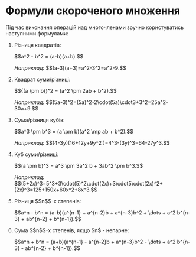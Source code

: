 # Формули скороченого множення

<p>Під час виконання операцій над многочленами зручно користуватись наступними формулами:</p>

1. <p>Різниця квадратів:</p><p>$$a^2 - b^2 = (a-b)(a+b).$$</p>
   <p><i>Наприклад:</i> $$(a-3)(a+3)=a^2-3^2=a^2-9.$$</p>
2. <p>Квадрат суми/різниці:</p><p>$${(a \pm b)}^2 = (a^2 \pm 2ab + b^2).$$</p>
   <p><i>Наприклад:</i> $$(5a-3)^2=(5a)^2-2\cdot(5a)\cdot3+3^2=25a^2-30a+9.$$</p>
3. <p>Сума/різниця кубів:</p><p>$$a^3 \pm b^3 = (a \pm b)(a^2 \mp ab + b^2).$$</p>
   <p><i>Наприклад:</i> $$(4-3y)(16+12y+9y^2 )=4^3-(3y)^3=64-27y^3.$$</p>
4. <p>Куб суми/різниці:</p><p>$$(a \pm b)^3 = a^3 \pm 3a^2 b + 3ab^2 \pm b^3.$$</p>
   <p><i>Наприклад:</i> $$(5+2x)^3=5^3+3\cdot(5)^2\cdot(2x)+3\cdot5\cdot(2x)^2+(2x)^3=125+150x+60x^2+8x^3.$$</p>
5. <p>Різниця $$n$$-х степенів:</p><p>$$a^n - b^n = (a-b)(a^{n-1} + a^{n-2}b + a^{n-3}b^2 + \dots + a^2 b^{n-3} + ab^{n-2} + b^{n-1}).$$</p>
6. <p>Сума $$n$$-х степенів, якщо $n$ - непарне:</p><p>$$a^n + b^n = (a+b)(a^{n-1} - a^{n-2}b + a^{n-3}b^2 - \dots + a^2 b^{n-3} - ab^{n-2} + b^{n-1}).$$</p>